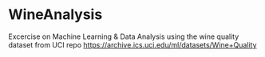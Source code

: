 # WineAnalysis
Excercise on Machine Learning &amp; Data Analysis using the wine quality dataset from UCI repo https://archive.ics.uci.edu/ml/datasets/Wine+Quality
